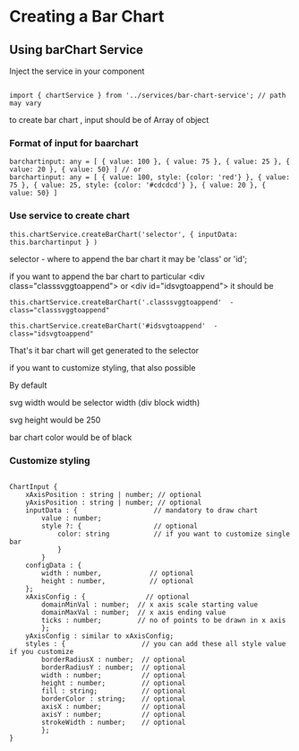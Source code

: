 # Creating a Bar Chart

## Using barChart Service
Inject the service in your component
<pre><code>
import { chartService } from '../services/bar-chart-service'; // path may vary
</code></pre>

to create bar chart , input should be of Array of object

### Format of input for baarchart
<pre><code>barchartinput: any = [ { value: 100 }, { value: 75 }, { value: 25 }, { value: 20 }, { value: 50} ] // or
barchartinput: any = [ { value: 100, style: {color: 'red'} }, { value: 75 }, { value: 25, style: {color: '#cdcdcd'} }, { value: 20 }, { value: 50} ]</code></pre>

### Use service to create chart
<pre><code>this.chartService.createBarChart('selector', { inputData: this.barchartinput } )</code></pre>

selector - where to append the bar chart
it may be 'class' or 'id';

if you want to append the bar chart to particular &lt;div class="classsvggtoappend"&gt; or &lt;div id="idsvgtoappend"&gt;
it should be 

<pre><code>this.chartService.createBarChart('.classsvggtoappend'  - class="classsvggtoappend"

this.chartService.createBarChart('#idsvgtoappend'  - class="idsvgtoappend"
</code></pre>

That's it bar chart will get generated to the selector

if you want to customize styling, that also possible

By default

svg width would be selector width (div block width)

svg height would be 250

bar chart color would be of black

### Customize styling
<pre><code>
ChartInput {
    xAxisPosition : string | number; // optional
    yAxisPosition : string | number; // optional
    inputData : {                   // mandatory to draw chart
        value : number;
        style ?: {                  // optional
            color: string           // if you want to customize single bar
            }
        }      
    configData : {
        width : number,            // optional
        height : number,           // optional
    };
    xAxisConfig : {               // optional
        domainMinVal : number;  // x axis scale starting value
        domainMaxVal : number;  // x axis ending value
        ticks : number;         // no of points to be drawn in x axis 
        };  
    yAxisConfig : similar to xAxisConfig;
    styles : {                   // you can add these all style value if you customize
        borderRadiusX : number;  // optional
        borderRadiusY : number;  // optional
        width : number;          // optional
        height : number;         // optional
        fill : string;           // optional
        borderColor : string;    // optional
        axisX : number;          // optional
        axisY : number;          // optional
        strokeWidth : number;    // optional
        };
}
</code></pre>